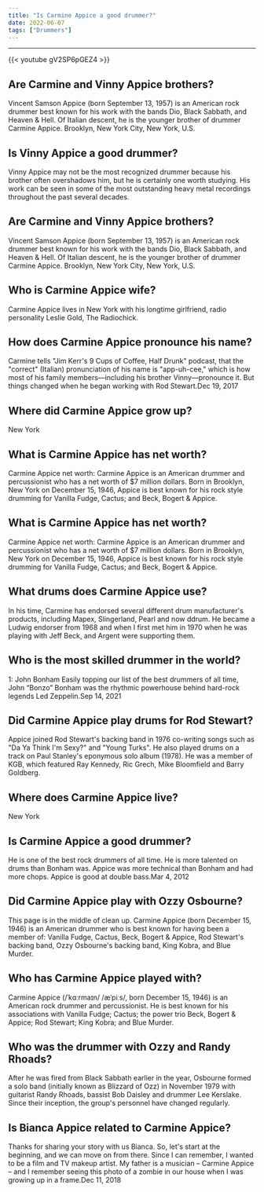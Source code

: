 ```yaml
---
title: "Is Carmine Appice a good drummer?"
date: 2022-06-07
tags: ["Drummers"]
---
```


---
{{< youtube gV2SP6pGEZ4 >}}
## Are Carmine and Vinny Appice brothers?
Vincent Samson Appice (born September 13, 1957) is an American rock drummer best known for his work with the bands Dio, Black Sabbath, and Heaven & Hell. Of Italian descent, he is the younger brother of drummer Carmine Appice. Brooklyn, New York City, New York, U.S.

## Is Vinny Appice a good drummer?
Vinny Appice may not be the most recognized drummer because his brother often overshadows him, but he is certainly one worth studying. His work can be seen in some of the most outstanding heavy metal recordings throughout the past several decades.

## Are Carmine and Vinny Appice brothers?
Vincent Samson Appice (born September 13, 1957) is an American rock drummer best known for his work with the bands Dio, Black Sabbath, and Heaven & Hell. Of Italian descent, he is the younger brother of drummer Carmine Appice. Brooklyn, New York City, New York, U.S.

## Who is Carmine Appice wife?
Carmine Appice lives in New York with his longtime girlfriend, radio personality Leslie Gold, The Radiochick.

## How does Carmine Appice pronounce his name?
Carmine tells "Jim Kerr's 9 Cups of Coffee, Half Drunk" podcast, that the "correct" (Italian) pronunciation of his name is "app-uh-cee," which is how most of his family members—including his brother Vinny—pronounce it. But things changed when he began working with Rod Stewart.Dec 19, 2017

## Where did Carmine Appice grow up?
New York

## What is Carmine Appice has net worth?
Carmine Appice net worth: Carmine Appice is an American drummer and percussionist who has a net worth of $7 million dollars. Born in Brooklyn, New York on December 15, 1946, Appice is best known for his rock style drumming for Vanilla Fudge, Cactus; and Beck, Bogert & Appice.

## What is Carmine Appice has net worth?
Carmine Appice net worth: Carmine Appice is an American drummer and percussionist who has a net worth of $7 million dollars. Born in Brooklyn, New York on December 15, 1946, Appice is best known for his rock style drumming for Vanilla Fudge, Cactus; and Beck, Bogert & Appice.

## What drums does Carmine Appice use?
In his time, Carmine has endorsed several different drum manufacturer's products, including Mapex, Slingerland, Pearl and now ddrum. He became a Ludwig endorser from 1968 and when I first met him in 1970 when he was playing with Jeff Beck, and Argent were supporting them.

## Who is the most skilled drummer in the world?
1: John Bonham Easily topping our list of the best drummers of all time, John “Bonzo” Bonham was the rhythmic powerhouse behind hard-rock legends Led Zeppelin.Sep 14, 2021

## Did Carmine Appice play drums for Rod Stewart?
Appice joined Rod Stewart's backing band in 1976 co-writing songs such as "Da Ya Think I'm Sexy?" and "Young Turks". He also played drums on a track on Paul Stanley's eponymous solo album (1978). He was a member of KGB, which featured Ray Kennedy, Ric Grech, Mike Bloomfield and Barry Goldberg.

## Where does Carmine Appice live?
New York

## Is Carmine Appice a good drummer?
He is one of the best rock drummers of all time. He is more talented on drums than Bonham was. Appice was more technical than Bonham and had more chops. Appice is good at double bass.Mar 4, 2012

## Did Carmine Appice play with Ozzy Osbourne?
This page is in the middle of clean up. Carmine Appice (born December 15, 1946) is an American drummer who is best known for having been a member of: Vanilla Fudge, Cactus, Beck, Bogert & Appice, Rod Stewart's backing band, Ozzy Osbourne's backing band, King Kobra, and Blue Murder.

## Who has Carmine Appice played with?
Carmine Appice (/ˈkɑːrmaɪn/ /æˈpiːs/, born December 15, 1946) is an American rock drummer and percussionist. He is best known for his associations with Vanilla Fudge; Cactus; the power trio Beck, Bogert & Appice; Rod Stewart; King Kobra; and Blue Murder.

## Who was the drummer with Ozzy and Randy Rhoads?
After he was fired from Black Sabbath earlier in the year, Osbourne formed a solo band (initially known as Blizzard of Ozz) in November 1979 with guitarist Randy Rhoads, bassist Bob Daisley and drummer Lee Kerslake. Since their inception, the group's personnel have changed regularly.

## Is Bianca Appice related to Carmine Appice?
Thanks for sharing your story with us Bianca. So, let's start at the beginning, and we can move on from there. Since I can remember, I wanted to be a film and TV makeup artist. My father is a musician – Carmine Appice – and I remember seeing this photo of a zombie in our house when I was growing up in a frame.Dec 11, 2018

